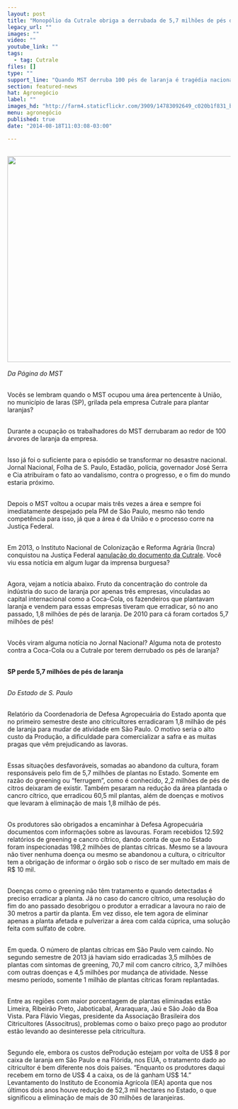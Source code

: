 ```yaml
---
layout: post
title: "Monopólio da Cutrale obriga a derrubada de 5,7 milhões de pés de laranja"
legacy_url: ""
images: ""
video: ""
youtube_link: ""
tags:
  - tag: Cutrale
files: []
type: ""
support_line: "Quando MST derruba 100 pés de laranja é tragédia nacional. E quando a Cutrale derruba 5,7 milhões de pés?"
section: featured-news
hat: Agronegócio
label: ""
images_hd: "http://farm4.staticflickr.com/3909/14783092649_c020b1f831_b.jpg"
menu: agronegócio
published: true
date: "2014-08-18T11:03:08-03:00"

---
```

<p><br />
<img alt="" height="465" src="http://farm4.staticflickr.com/3909/14783092649_c020b1f831_b.jpg" width="620" /><br />
<br />
<em>Da P&aacute;gina do MST&nbsp;</em></p>

<p><br />
Voc&ecirc;s se lembram quando o MST ocupou uma &aacute;rea pertencente &agrave; Uni&atilde;o, no munic&iacute;pio de Iaras (SP), grilada pela empresa Cutrale para plantar laranjas?</p>

<p><br />
Durante a ocupa&ccedil;&atilde;o os trabalhadores do MST derrubaram ao redor de 100 &aacute;rvores de laranja da empresa.</p>

<p><br />
Isso j&aacute; foi o suficiente para o epis&oacute;dio se transformar no desastre nacional. Jornal Nacional, Folha de S. Paulo, Estad&atilde;o, pol&iacute;cia, governador Jos&eacute; Serra e Cia atribu&iacute;ram o fato ao vandalismo, contra o progresso, e o fim do mundo estaria pr&oacute;ximo.</p>

<p><br />
Depois o MST voltou a ocupar mais tr&ecirc;s vezes a &aacute;rea e sempre foi imediatamente despejado pela PM de S&atilde;o Paulo, mesmo n&atilde;o tendo compet&ecirc;ncia para isso, j&aacute; que a &aacute;rea &eacute; da Uni&atilde;o e o processo corre na Justi&ccedil;a Federal.</p>

<p><br />
Em 2013, o Instituto Nacional de Coloniza&ccedil;&atilde;o e Reforma Agr&aacute;ria (Incra) conquistou na Justi&ccedil;a Federal a<a href="http://www.incra.gov.br/justica-bloqueia-matricula-de-fazenda-ocupada-pela-cutrale-em-sao-paulo" target="_blank">anula&ccedil;&atilde;o do documento da Cutrale</a>. Voc&ecirc; viu essa not&iacute;cia em algum lugar da imprensa burguesa?</p>

<p><br />
Agora, vejam a not&iacute;cia abaixo. Fruto da concentra&ccedil;&atilde;o do controle da ind&uacute;stria do suco de laranja por apenas tr&ecirc;s empresas, vinculadas ao capital internacional como a Coca-Cola, os fazendeiros que plantavam laranja e vendem para essas empresas tiveram que erradicar, s&oacute; no ano passado, 1,8 milh&otilde;es de p&eacute;s de laranja. De 2010 para c&aacute; foram cortados 5,7 milh&otilde;es de p&eacute;s!</p>

<p><br />
Voc&ecirc;s viram alguma not&iacute;cia no Jornal Nacional? Alguma nota de protesto contra a Coca-Cola ou a Cutrale por terem derrubado os p&eacute;s de laranja?&nbsp;</p>

<p><br />
<strong>SP perde 5,7 milh&otilde;es de p&eacute;s de laranja</strong></p>

<p><br />
<em>Do Estado de S. Paulo</em></p>

<p><br />
Relat&oacute;rio da Coordenadoria de Defesa Agropecu&aacute;ria do Estado aponta que no primeiro semestre deste ano citricultores erradicaram 1,8 milh&atilde;o de p&eacute;s de laranja para mudar de atividade em S&atilde;o Paulo. O motivo seria o alto custo da Produ&ccedil;&atilde;o, a dificuldade para comercializar a safra e as muitas pragas que v&ecirc;m prejudicando as lavoras.</p>

<p><br />
Essas situa&ccedil;&otilde;es desfavor&aacute;veis, somadas ao abandono da cultura, foram respons&aacute;veis pelo fim de 5,7 milh&otilde;es de plantas no Estado. Somente em raz&atilde;o do greening ou &ldquo;ferrugem&rdquo;, como &eacute; conhecido, 2,2 milh&otilde;es de p&eacute;s de citros deixaram de existir. Tamb&eacute;m pesaram na redu&ccedil;&atilde;o da &aacute;rea plantada o cancro c&iacute;trico, que erradicou 60,5 mil plantas, al&eacute;m de doen&ccedil;as e motivos que levaram &agrave; elimina&ccedil;&atilde;o de mais 1,8 milh&atilde;o de p&eacute;s.</p>

<p><br />
Os produtores s&atilde;o obrigados a encaminhar &agrave; Defesa Agropecu&aacute;ria documentos com informa&ccedil;&otilde;es sobre as lavouras. Foram recebidos 12.592 relat&oacute;rios de greening e cancro c&iacute;trico, dando conta de que no Estado foram inspecionadas 198,2 milh&otilde;es de plantas c&iacute;tricas. Mesmo se a lavoura n&atilde;o tiver nenhuma doen&ccedil;a ou mesmo se abandonou a cultura, o citricultor tem a obriga&ccedil;&atilde;o de informar o &oacute;rg&atilde;o sob o risco de ser multado em mais de R$ 10 mil.</p>

<p><br />
Doen&ccedil;as como o greening n&atilde;o t&ecirc;m tratamento e quando detectadas &eacute; preciso erradicar a planta. J&aacute; no caso do cancro c&iacute;trico, uma resolu&ccedil;&atilde;o do fim do ano passado desobrigou o produtor a erradicar a lavoura no raio de 30 metros a partir da planta. Em vez disso, ele tem agora de eliminar apenas a planta afetada e pulverizar a &aacute;rea com calda c&uacute;prica, uma solu&ccedil;&atilde;o feita com sulfato de cobre.&nbsp;</p>

<p><br />
Em queda. O n&uacute;mero de plantas c&iacute;tricas em S&atilde;o Paulo vem caindo. No segundo semestre de 2013 j&aacute; haviam sido erradicadas 3,5 milh&otilde;es de plantas com sintomas de greening, 70,7 mil com cancro c&iacute;trico, 3,7 milh&otilde;es com outras doen&ccedil;as e 4,5 milh&otilde;es por mudan&ccedil;a de atividade. Nesse mesmo per&iacute;odo, somente 1 milh&atilde;o de plantas c&iacute;tricas foram replantadas.</p>

<p><br />
Entre as regi&otilde;es com maior porcentagem de plantas eliminadas est&atilde;o Limeira, Ribeir&atilde;o Preto, Jaboticabal, Araraquara, Ja&uacute; e S&atilde;o Jo&atilde;o da Boa Vista. Para Fl&aacute;vio Viegas, presidente da Associa&ccedil;&atilde;o Brasileira dos Citricultores (Associtrus), problemas como o baixo pre&ccedil;o pago ao produtor est&atilde;o levando ao desinteresse pela citricultura.</p>

<p><br />
Segundo ele, embora os custos deProdu&ccedil;&atilde;o estejam por volta de US$ 8 por caixa de laranja em S&atilde;o Paulo e na Fl&oacute;rida, nos EUA, o tratamento dado ao citricultor &eacute; bem diferente nos dois pa&iacute;ses. &ldquo;Enquanto os produtores daqui recebem em torno de US$ 4 a caixa, os de l&aacute; ganham US$ 14.&rdquo; Levantamento do Instituto de Economia Agr&iacute;cola (IEA) aponta que nos &uacute;ltimos dois anos houve redu&ccedil;&atilde;o de 52,3 mil hectares no Estado, o que significou a elimina&ccedil;&atilde;o de mais de 30 milh&otilde;es de laranjeiras.</p>
